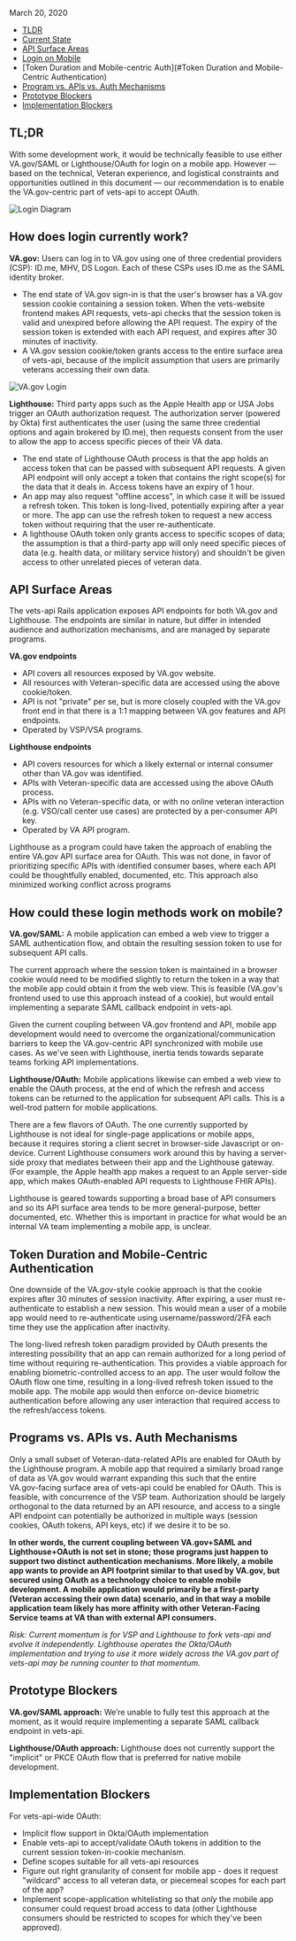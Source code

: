 March 20, 2020

- [TLDR](#tldr)
- [Current State](#how-does-login-currently-work)
- [API Surface Areas](#api-surface-areas)
- [Login on Mobile](#How-could-these-login-methods-work-on-mobile)
- [Token Duration and Mobile-centric Auth](#Token Duration and Mobile-Centric Authentication)
- [Program vs. APIs vs. Auth Mechanisms](#Programs-vs-APIs-vs-Auth-Mechanisms)
- [Prototype Blockers](#prototype-blockers)
- [Implementation Blockers](#implementation-blockers)

## TL;DR
With some development work, it would be technically feasible to use either VA.gov/SAML or Lighthouse/OAuth for login on a mobile app.
However — based on the technical, Veteran experience, and logistical constraints and opportunities outlined in this document — our recommendation is to enable the VA.gov-centric part of vets-api to accept OAuth.

![Login Diagram](https://user-images.githubusercontent.com/7320097/82940751-436cbd80-9f63-11ea-966b-d1f441160974.png)

## How does login currently work?

**VA.gov:** Users can log in to VA.gov using one of three credential providers (CSP): ID.me, MHV, DS Logon. Each of these CSPs uses ID.me as the SAML identity broker.
- The end state of VA.gov sign-in is that the user's browser has a VA.gov session cookie containing a session token. When the vets-website frontend makes API requests, vets-api checks that the session token is valid and unexpired before allowing the API request.  The expiry of the session token is extended with each API request, and expires after 30 minutes of inactivity.
- A VA.gov session cookie/token grants access to the entire surface area of vets-api, because of the implicit assumption that users are primarily veterans accessing their own data.

![VA.gov Login](https://user-images.githubusercontent.com/7320097/82941046-b413da00-9f63-11ea-842d-97906ad81767.png)

**Lighthouse:** Third party apps such as the Apple Health app or USA Jobs trigger an OAuth authorization request.  The authorization server (powered by Okta) first authenticates the user (using the same three credential options and again brokered by ID.me), then requests consent  from the user to allow the app to access specific pieces of their VA data.
- The end state of Lighthouse OAuth process is that the app holds an access token that can be passed with subsequent API requests. A given API endpoint will only accept a token that contains the right scope(s) for the data that it deals in. Access tokens have an expiry of 1 hour.
- An app may also request "offline access", in which case it will be issued a refresh token. This token is long-lived, potentially expiring after a year  or more. The app can use the refresh token to request a new access token without requiring that the user re-authenticate.
- A lighthouse OAuth token only grants access to specific scopes of data; the assumption is that a third-party app will only need specific pieces of data (e.g. health data, or military service history) and shouldn't be given access to other unrelated pieces of veteran data.

## API Surface Areas
The vets-api Rails application exposes API endpoints for both VA.gov and Lighthouse. The endpoints are similar in nature, but differ in intended audience and authorization mechanisms, and are managed by separate programs.

**VA.gov endpoints**
- API covers all resources exposed by VA.gov website.
- All resources with Veteran-specific data are accessed using the above cookie/token. 
- API is not "private" per se, but is more closely coupled with the VA.gov front end in that there is a 1:1 mapping between VA.gov features and API endpoints. 
- Operated by VSP/VSA programs.

**Lighthouse endpoints**
- API covers resources for which a likely external or internal consumer other than VA.gov was identified.
- APIs with Veteran-specific data are accessed using the above OAuth process.
- APIs with no Veteran-specific data, or with no online veteran interaction (e.g. VSO/call center use cases) are protected by a per-consumer API key.
- Operated by VA API program.

Lighthouse as a program could have taken the approach of enabling the entire VA.gov API surface area for OAuth. This was not done, in favor of prioritizing specific APIs with identified consumer bases, where each API could be thoughtfully enabled, documented, etc. This approach also minimized working conflict across programs

## How could these login methods work on mobile?

**VA.gov/SAML:**
A mobile application can embed a web view to trigger a SAML authentication flow, and obtain the resulting session token to use for subsequent API calls.

The current approach where the session token is maintained in a browser cookie would need to be modified slightly to return the token in a way that the mobile app could obtain it from the web view. This is feasible (VA.gov's frontend used to use this approach instead of a cookie), but would entail implementing a separate SAML callback endpoint in vets-api. 

Given the current coupling between VA.gov frontend and API, mobile app development would need to overcome the organizational/communication barriers to keep the VA.gov-centric API synchronized with mobile use cases. As we've seen with Lighthouse, inertia tends towards separate teams forking API implementations. 

**Lighthouse/OAuth:** Mobile applications likewise can embed a web view to enable the OAuth process, at the end of which the refresh and access tokens can be returned to the application for  subsequent API calls. This is a well-trod pattern for mobile applications.

There are a few flavors of OAuth. The one currently supported by Lighthouse is not ideal for single-page applications or mobile apps, because it requires storing a client secret in browser-side Javascript or on-device. Current Lighthouse consumers work around this by having a server-side proxy that mediates between their app and the Lighthouse gateway. (For example, the Apple health app makes a request to an Apple server-side app, which makes OAuth-enabled API requests to Lighthouse FHIR APIs).

Lighthouse is geared towards supporting a broad base of API consumers and so its API surface area tends to be more general-purpose, better documented, etc. Whether this is important in practice for what would be an internal VA team implementing a mobile app, is unclear.

## Token Duration and Mobile-Centric Authentication
One downside of the VA.gov-style cookie approach is that the cookie expires after 30 minutes of session inactivity. After expiring, a user must re-authenticate to establish a new session. This would mean a user of a mobile app would need to re-authenticate using username/password/2FA each time they use the application after inactivity. 

The long-lived refresh token paradigm provided by OAuth presents the interesting possibility that an app can remain authorized for a long period of time without requiring re-authentication.  This provides a viable approach for enabling biometric-controlled access to an app. The user would follow the OAuth flow one time, resulting in a long-lived refresh token issued to the mobile app. The mobile app would then enforce on-device biometric authentication before allowing any user interaction that required access to the refresh/access tokens. 

## Programs vs. APIs vs. Auth Mechanisms
Only a small subset of Veteran-data-related APIs are enabled for OAuth by the Lighthouse program. A mobile app that required a similarly broad range of data as VA.gov would warrant expanding this such that the entire VA.gov-facing surface area of vets-api could be enabled for OAuth. This is feasible, with concurrence of  the VSP team. Authorization should be largely orthogonal to the data returned by an API resource, and access to a single API endpoint can potentially be authorized in multiple ways (session cookies, OAuth tokens, API keys, etc) if we desire it to be so.

**In other words, the current coupling between VA.gov+SAML and Lighthouse+OAuth is not set in stone; those programs just happen to support two distinct authentication mechanisms. More likely, a mobile app wants to provide an API footprint similar to that used by VA.gov, but secured using OAuth as a technology choice to enable mobile development. A mobile application would primarily be a first-party (Veteran accessing  their own data) scenario, and in that way a mobile application team likely has more affinity with other Veteran-Facing Service teams at VA than with external API consumers.**

_Risk: Current momentum is for VSP and Lighthouse to fork vets-api and evolve it independently. Lighthouse operates the Okta/OAuth implementation and trying to use it more widely across the VA.gov part  of vets-api may be running counter to that momentum._


## Prototype Blockers
**VA.gov/SAML approach:**
We’re unable to fully test this approach at the moment, as it would require implementing a separate SAML callback endpoint in vets-api.

**Lighthouse/OAuth approach:**
Lighthouse does not currently support the "implicit" or PKCE OAuth flow that is preferred for native mobile development.

## Implementation Blockers
For vets-api-wide OAuth:
- Implicit flow support in Okta/OAuth implementation
- Enable vets-api to accept/validate OAuth tokens in addition to the current session token-in-cookie mechanism.
- Define scopes suitable for all vets-api resources
- Figure out right granularity of consent for mobile app  - does it request "wildcard" access to all veteran data, or piecemeal scopes  for each part of  the app?
- Implement scope-application whitelisting so that *only* the mobile app consumer could request broad access to data (other Lighthouse consumers  should be restricted to scopes for which they've been approved).

